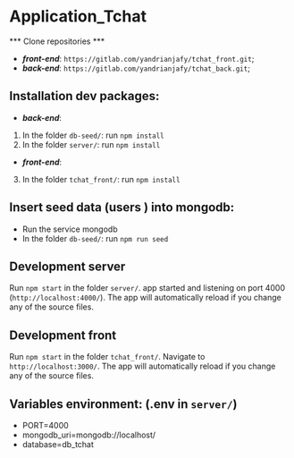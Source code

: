 # Application_Tchat

*** Clone repositories ***

- **_front-end_**: `https://gitlab.com/yandrianjafy/tchat_front.git`;
- **_back-end_**: `https://gitlab.com/yandrianjafy/tchat_back.git`;

## Installation dev packages:
- **_back-end_**:
1. In the folder `db-seed/`: run `npm install`
2. In the folder `server/`: run `npm install`

- **_front-end_**:
3. In the folder `tchat_front/`: run `npm install`

## Insert seed data (users ) into mongodb:

- Run the service mongodb
- In the folder `db-seed/`: run `npm run seed`

## Development server

Run `npm start` in the folder `server/`. app started and listening on port 4000 (`http://localhost:4000/`). The app will automatically reload if you change any of the source files.

## Development front

Run `npm start` in the folder `tchat_front/`. Navigate to `http://localhost:3000/`. The app will automatically reload if you change any of the source files.


## Variables environment: (.env in `server/`)
- PORT=4000
- mongodb_uri=mongodb://localhost/
- database=db_tchat

